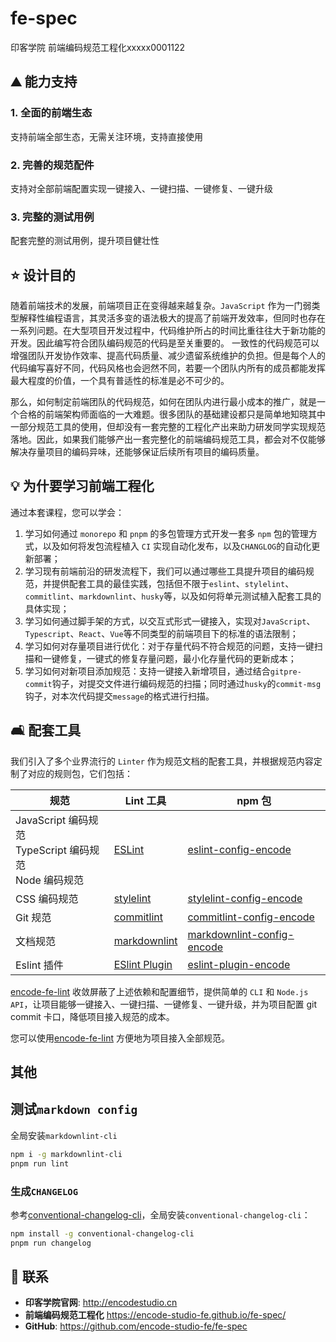 # fe-spec

印客学院 前端编码规范工程化xxxxx0001122

## :mountain: 能力支持

### 1. 全面的前端生态

支持前端全部生态，无需关注环境，支持直接使用

### 2. 完善的规范配件

支持对全部前端配置实现一键接入、一键扫描、一键修复、一键升级

### 3. 完整的测试用例

配套完整的测试用例，提升项目健壮性

## :star: 设计目的

随着前端技术的发展，前端项目正在变得越来越复杂。`JavaScript` 作为一门弱类型解释性编程语言，其灵活多变的语法极大的提高了前端开发效率，但同时也存在一系列问题。在大型项目开发过程中，代码维护所占的时间比重往往大于新功能的开发。因此编写符合团队编码规范的代码是至关重要的。 一致性的代码规范可以增强团队开发协作效率、提高代码质量、减少遗留系统维护的负担。但是每个人的代码编写喜好不同，代码风格也会迥然不同，若要一个团队内所有的成员都能发挥最大程度的价值，一个具有普适性的标准是必不可少的。

那么，如何制定前端团队的代码规范，如何在团队内进行最小成本的推广，就是一个合格的前端架构师面临的一大难题。很多团队的基础建设都只是简单地知晓其中一部分规范工具的使用，但却没有一套完整的工程化产出来助力研发同学实现规范落地。因此，如果我们能够产出一套完整化的前端编码规范工具，都会对不仅能够解决存量项目的编码异味，还能够保证后续所有项目的编码质量。

## :bulb: 为什要学习前端工程化

通过本套课程，您可以学会：

1. 学习如何通过 `monorepo` 和 `pnpm` 的多包管理方式开发一套多 `npm` 包的管理方式，以及如何将发包流程植入 `CI` 实现自动化发布，以及`CHANGLOG`的自动化更新部署；
2. 学习现有前端前沿的研发流程下，我们可以通过哪些工具提升项目的编码规范，并提供配套工具的最佳实践，包括但不限于`eslint`、`stylelint`、`commitlint`、`markdownlint`、`husky`等，以及如何将单元测试植入配套工具的具体实现；
3. 学习如何通过脚手架的方式，以交互式形式一键接入，实现对`JavaScript`、`Typescript`、`React`、`Vue`等不同类型的前端项目下的标准的语法限制；
4. 学习如何对存量项目进行优化：对于存量代码不符合规范的问题，支持一键扫描和一键修复，一键式的修复存量问题，最小化存量代码的更新成本；
5. 学习如何对新项目添加规范：支持一键接入新增项目，通过结合`gitpre-commit`钩子，对提交文件进行编码规范的扫描；同时通过`husky`的`commit-msg`钩子，对本次代码提交`message`的格式进行扫描。

## :couch_and_lamp: 配套工具

我们引入了多个业界流行的 `Linter` 作为规范文档的配套工具，并根据规范内容定制了对应的规则包，它们包括：

| 规范                                                              | Lint 工具                                                      | npm 包                                                                                 |
| ----------------------------------------------------------------- | -------------------------------------------------------------- | -------------------------------------------------------------------------------------- |
| JavaScript 编码规范 <br/> TypeScript 编码规范 <br/> Node 编码规范 | [ESLint](https://eslint.org/)                                  | [eslint-config-encode](https://www.npmjs.com/package/eslint-config-encode)             |
| CSS 编码规范                                                      | [stylelint](https://stylelint.io/)                             | [stylelint-config-encode](https://www.npmjs.com/package/stylelint-config-encode)       |
| Git 规范                                                          | [commitlint](https://commitlint.js.org/#/)                     | [commitlint-config-encode](https://www.npmjs.com/package/commitlint-config-encode)     |
| 文档规范                                                          | [markdownlint](https://github.com/DavidAnson/markdownlint)     | [markdownlint-config-encode](https://www.npmjs.com/package/markdownlint-config-encode) |
| Eslint 插件                                                       | [ESlint Plugin](https://eslint.org/docs/latest/extend/plugins) | [eslint-plugin-encode](https://www.npmjs.com/package/eslint-plugin-encode)             |

[encode-fe-lint](https://www.npmjs.com/package/encode-fe-lint) 收敛屏蔽了上述依赖和配置细节，提供简单的 `CLI` 和 `Node.js API`，让项目能够一键接入、一键扫描、一键修复、一键升级，并为项目配置 git commit 卡口，降低项目接入规范的成本。

您可以使用[encode-fe-lint](https://www.npmjs.com/package/encode-fe-lint) 方便地为项目接入全部规范。

## 其他

## 测试`markdown config`

全局安装`markdownlint-cli`

```bash
npm i -g markdownlint-cli
pnpm run lint
```

### 生成`CHANGELOG`

参考[conventional-changelog-cli](https://www.npmjs.com/package/conventional-changelog-cli)，全局安装`conventional-changelog-cli`：

```bash
npm install -g conventional-changelog-cli
pnpm run changelog
```

## :email: 联系

- **印客学院官网**: <http://encodestudio.cn>
- **前端编码规范工程化** <https://encode-studio-fe.github.io/fe-spec/>
- **GitHub**: <https://github.com/encode-studio-fe/fe-spec>

</br>
